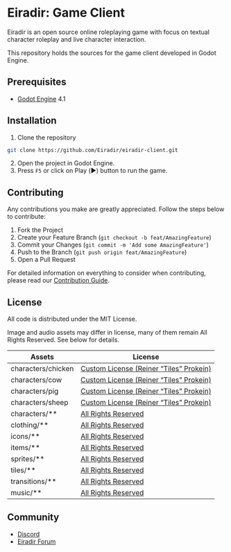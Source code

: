 # Eiradir: Game Client

Eiradir is an open source online roleplaying game with focus on textual character roleplay and live character interaction.

This repository holds the sources for the game client developed in Godot Engine.

## Prerequisites

- [Godot Engine](https://godotengine.org/) 4.1

## Installation

1. Clone the repository
```sh
git clone https://github.com/Eiradir/eiradir-client.git
```

2. Open the project in Godot Engine.
3. Press `F5` or click on Play (▶️) button to run the game.

## Contributing

Any contributions you make are greatly appreciated. Follow the steps below to contribute:

1. Fork the Project
2. Create your Feature Branch (`git checkout -b feat/AmazingFeature`)
3. Commit your Changes (`git commit -m 'Add some AmazingFeature'`)
4. Push to the Branch (`git push origin feat/AmazingFeature`)
5. Open a Pull Request

For detailed information on everything to consider when contributing, please read our [Contribution Guide](CONTRIBUTING.md).

## License

All code is distributed under the MIT License. 

Image and audio assets may differ in license, many of them remain All Rights Reserved. See below for details.

|Assets|License|
|---|---|
|characters/chicken|[Custom License (Reiner “Tiles” Prokein)](LICENSE-reiner.md)
|characters/cow|[Custom License (Reiner “Tiles” Prokein)](LICENSE-reiner.md)
|characters/pig|[Custom License (Reiner “Tiles” Prokein)](LICENSE-reiner.md)
|characters/sheep|[Custom License (Reiner “Tiles” Prokein)](LICENSE-reiner.md)
|characters/**|[All Rights Reserved](LICENSE-arr.md)
|clothing/**|[All Rights Reserved](LICENSE-arr.md)
|icons/**|[All Rights Reserved](LICENSE-arr.md)
|items/**|[All Rights Reserved](LICENSE-arr.md)
|sprites/**|[All Rights Reserved](LICENSE-arr.md)
|tiles/**|[All Rights Reserved](LICENSE-arr.md)
|transitions/**|[All Rights Reserved](LICENSE-arr.md)
|music/**|[All Rights Reserved](LICENSE-arr.md)

## Community

- [Discord](https://discord.gg/BsDu2JB)
- [Eiradir Forum](https://forum.eiradir.net)